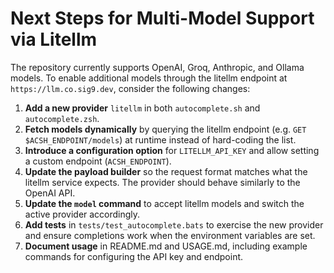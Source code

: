 # Next Steps for Multi-Model Support via Litellm

The repository currently supports OpenAI, Groq, Anthropic, and Ollama models. To enable additional models through the litellm endpoint at `https://llm.co.sig9.dev`, consider the following changes:

1. **Add a new provider** `litellm` in both `autocomplete.sh` and `autocomplete.zsh`.
2. **Fetch models dynamically** by querying the litellm endpoint (e.g. `GET $ACSH_ENDPOINT/models`) at runtime instead of hard-coding the list.
3. **Introduce a configuration option** for `LITELLM_API_KEY` and allow setting a custom endpoint (`ACSH_ENDPOINT`).
4. **Update the payload builder** so the request format matches what the litellm service expects. The provider should behave similarly to the OpenAI API.
5. **Update the `model` command** to accept litellm models and switch the active provider accordingly.
6. **Add tests** in `tests/test_autocomplete.bats` to exercise the new provider and ensure completions work when the environment variables are set.
7. **Document usage** in README.md and USAGE.md, including example commands for configuring the API key and endpoint.

